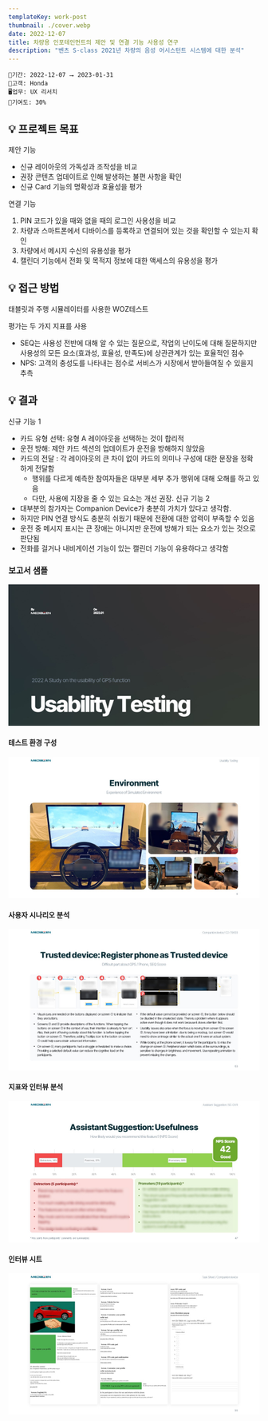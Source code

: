 ```yaml
---
templateKey: work-post
thumbnail: ./cover.webp
date: 2022-12-07
title: 차량용 인포테인먼트의 제안 및 연결 기능 사용성 연구
description: "벤츠 S-class 2021년 차량의 음성 어시스턴트 시스템에 대한 분석"
---
```

```
📅기간: 2022-12-07 ⭢ 2023-01-31
🤝고객: Honda
🖥️업무: UX 리서치
🎯기여도: 30%
```

## 💡 프로젝트 목표
제안 기능
- 신규 레이아웃의 가독성과 조작성을 비교
- 권장 콘텐츠 업데이트로 인해 발생하는 불편 사항을 확인
- 신규 Card 기능의 명확성과 효율성을 평가

연결 기능
1. PIN 코드가 있을 때와 없을 때의 로그인 사용성을 비교
2. 차량과 스마트폰에서 디바이스를 등록하고 연결되어 있는 것을 확인할 수 있는지 확인
3. 차량에서 메시지 수신의 유용성을 평가
4. 캘린더 기능에서 전화 및 목적지 정보에 대한 액세스의 유용성을 평가

## 💡 접근 방법
태블릿과 주행 시뮬레이터를 사용한 WOZ테스트

평가는 두 가지 지표를 사용
- SEQ는 사용성 전반에 대해 알 수 있는 질문으로, 작업의 난이도에 대해 질문하지만 사용성의 모든 요소(효과성, 효율성, 만족도)에 상관관계가 있는 효율적인 점수
- NPS: 고객의 충성도를 나타내는 점수로 서비스가 시장에서 받아들여질 수 있을지 추측

## 💡 결과
신규 기능 1
- 카드 유형 선택: 유형 A 레이아웃을 선택하는 것이 합리적
- 운전 방해: 제안 카드 섹션의 업데이트가 운전을 방해하지 않았음
- 카드의 전달 : 각 레이아웃의 큰 차이 없이 카드의 의미나 구성에 대한 문장을 정확하게 전달함
    - 행위를 다르게 예측한 참여자들은 대부분 세부 추가 행위에 대해 오해를 하고 있음
    - 다만, 사용에 지장을 줄 수 있는 요소는 개선 권장.
신규 기능 2
- 대부분의 참가자는 Companion Device가 충분히 가치가 있다고 생각함.
- 하지만 PIN 연결 방식도 충분히 쉬웠기 때문에 전환에 대한 압력이 부족할 수 있음
- 운전 중 메시지 표시는 큰 장애는 아니지만 운전에 방해가 되는 요소가 있는 것으로 판단됨
- 전화를 걸거나 내비게이션 기능이 있는 캘린더 기능이 유용하다고 생각함

### 보고서 샘플
![표지](./UX-Study-Honda-NA-2022-001.jpg)
#### 테스트 환경 구성
![alt text](./UX-Study-Honda-NA-2022-002.jpg)
#### 사용자 시나리오 분석
![alt text](./UX-Study-Honda-NA-2022-003.jpg)
#### 지표와 인터뷰 분석
![alt text](./UX-Study-Honda-NA-2022-004.jpg)
#### 인터뷰 시트
![alt text](./UX-Study-Honda-NA-2022-005.jpg)